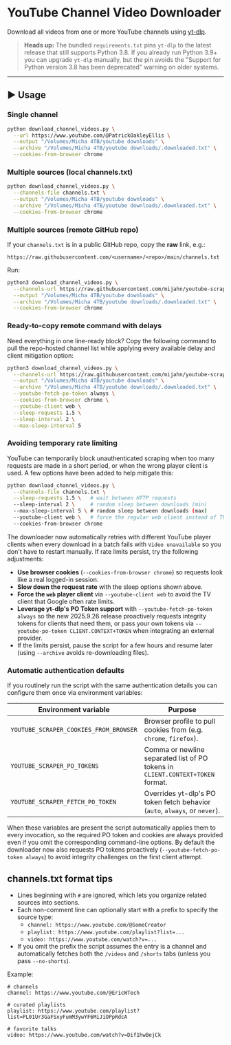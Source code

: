 # YouTube Channel Video Downloader

Download all videos from one or more YouTube channels using [yt-dlp](https://github.com/yt-dlp/yt-dlp).

> **Heads up:** The bundled `requirements.txt` pins `yt-dlp` to the latest release that still supports Python 3.8. If you
> already run Python 3.9+ you can upgrade `yt-dlp` manually, but the pin avoids the "Support for Python version 3.8 has been
> deprecated" warning on older systems.

---

## ▶️ Usage

### Single channel
```bash
python download_channel_videos.py \
  --url https://www.youtube.com/@PatrickOakleyEllis \
  --output "/Volumes/Micha 4TB/youtube downloads" \
  --archive "/Volumes/Micha 4TB/youtube downloads/.downloaded.txt" \
  --cookies-from-browser chrome
```

### Multiple sources (local channels.txt)
```bash
python download_channel_videos.py \
  --channels-file channels.txt \
  --output "/Volumes/Micha 4TB/youtube downloads" \
  --archive "/Volumes/Micha 4TB/youtube downloads/.downloaded.txt" \
  --cookies-from-browser chrome
```

### Multiple sources (remote GitHub repo)
If your `channels.txt` is in a public GitHub repo, copy the **raw** link, e.g.:

```
https://raw.githubusercontent.com/<username>/<repo>/main/channels.txt
```

Run:
```bash
python3 download_channel_videos.py \
  --channels-url https://raw.githubusercontent.com/mijahn/youtube-scraper/main/channels.txt \
  --output "/Volumes/Micha 4TB/youtube downloads" \
  --archive "/Volumes/Micha 4TB/youtube downloads/.downloaded.txt" \
  --cookies-from-browser chrome

```

### Ready-to-copy remote command with delays
Need everything in one line-ready block? Copy the following command to pull the repo-hosted channel list while applying
every available delay and client mitigation option:

```bash
python3 download_channel_videos.py \
  --channels-url https://raw.githubusercontent.com/mijahn/youtube-scraper/main/channels.txt \
  --output "/Volumes/Micha 4TB/youtube downloads" \
  --archive "/Volumes/Micha 4TB/youtube downloads/.downloaded.txt" \
  --youtube-fetch-po-token always \
  --cookies-from-browser chrome \
  --youtube-client web \
  --sleep-requests 1.5 \
  --sleep-interval 2 \
  --max-sleep-interval 5
```

### Avoiding temporary rate limiting
YouTube can temporarily block unauthenticated scraping when too many requests are made in a short period, or when the wrong
player client is used. A few options have been added to help mitigate this:

```bash
python download_channel_videos.py \
  --channels-file channels.txt \
  --sleep-requests 1.5 \   # wait between HTTP requests
  --sleep-interval 2 \     # random sleep between downloads (min)
  --max-sleep-interval 5 \ # random sleep between downloads (max)
  --youtube-client web \   # force the regular web client instead of TV
  --cookies-from-browser chrome
```

The downloader now automatically retries with different YouTube player clients when every download in a batch fails with
`Video unavailable` so you don't have to restart manually. If rate limits persist, try the following adjustments:

- **Use browser cookies** (`--cookies-from-browser chrome`) so requests look like a real logged-in session.
- **Slow down the request rate** with the sleep options shown above.
- **Force the `web` player client** via `--youtube-client web` to avoid the TV client that Google often rate limits.
- **Leverage yt-dlp's PO Token support** with `--youtube-fetch-po-token always` so the new 2025.9.26 release proactively
  requests integrity tokens for clients that need them, or pass your own tokens via `--youtube-po-token
  CLIENT.CONTEXT+TOKEN` when integrating an external provider.
- If the limits persist, pause the script for a few hours and resume later (using `--archive` avoids re-downloading files).

### Automatic authentication defaults

If you routinely run the script with the same authentication details you can configure them once via environment
variables:

| Environment variable | Purpose |
| --- | --- |
| `YOUTUBE_SCRAPER_COOKIES_FROM_BROWSER` | Browser profile to pull cookies from (e.g. `chrome`, `firefox`). |
| `YOUTUBE_SCRAPER_PO_TOKENS` | Comma or newline separated list of PO tokens in `CLIENT.CONTEXT+TOKEN` format. |
| `YOUTUBE_SCRAPER_FETCH_PO_TOKEN` | Overrides yt-dlp's PO token fetch behavior (`auto`, `always`, or `never`). |

When these variables are present the script automatically applies them to every invocation, so the required PO token and
cookies are always provided even if you omit the corresponding command-line options. By default the downloader now also
requests PO tokens proactively (`--youtube-fetch-po-token always`) to avoid integrity challenges on the first client
attempt.

## channels.txt format tips

- Lines beginning with `#` are ignored, which lets you organize related sources into sections.
- Each non-comment line can optionally start with a prefix to specify the source type:
  - `channel: https://www.youtube.com/@SomeCreator`
  - `playlist: https://www.youtube.com/playlist?list=...`
  - `video: https://www.youtube.com/watch?v=...`
- If you omit the prefix the script assumes the entry is a channel and automatically fetches both the `/videos` and `/shorts`
  tabs (unless you pass `--no-shorts`).

Example:

```
# channels
channel: https://www.youtube.com/@EricWTech

# curated playlists
playlist: https://www.youtube.com/playlist?list=PL01Ur3GaFSxyFumM3ywYF6MiJiOPpRdcA

# favorite talks
video: https://www.youtube.com/watch?v=Dif1hwBejCk
```
